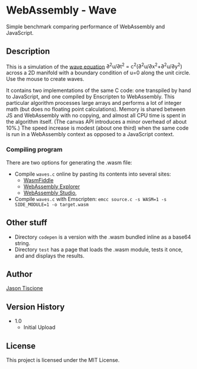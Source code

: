 # WebAssembly - Wave

Simple benchmark comparing performance of WebAssembly and JavaScript.

## Description

This is a simulation of the [wave equation](https://en.wikipedia.org/wiki/Wave_equation)
<span class="eq">&#8706;<sup>2</sup>u/&#8706;t<sup>2</sup> = c<sup>2</sup>(&#8706;<sup>2</sup>u/&#8706;x<sup>2</sup>+&#8706;<sup>2</sup>u/&#8706;y<sup>2</sup>)</span>
across a 2D manifold with a boundary condition of u=0 along the unit circle. Use the mouse to create waves.

It contains two implementations of the same C code: one transpiled by hand to JavaScript, and one compiled by Enscripten to WebAssembly.
This particular algorithm processes large arrays and performs a lot of integer math (but does no floating point calculations).
Memory is shared between JS and WebAssembly with no copying, and almost all CPU time is spent in the algorithm itself.
(The canvas API introduces a minor overhead of about 10%.)
The speed increase is modest (about one third) when the same code is run in a WebAssembly context as opposed to a JavaScript context.

### Compiling program

There are two options for generating the .wasm file:

* Compile `waves.c` online by pasting its contents into several sites:
  * [WasmFiddle](https://mbebenita.github.io/WasmExplorer/)
  * [WebAssembly Explorer](https://mbebenita.github.io/WasmExplorer/)
  * [WebAssembly Studio](https://webassembly.studio/),
* Compile `waves.c` with Emscripten: `emcc source.c -s WASM=1 -s SIDE_MODULE=1 -o target.wasm`

## Other stuff

* Directory `codepen` is a version with the .wasm bundled inline as a base64 string.
* Directory `test` has a page that loads the .wasm module, tests it once, and and displays the results.

## Author

[Jason Tiscione](<tiscione@gmail.com>)

## Version History

* 1.0
    * Initial Upload

## License

This project is licensed under the MIT License.